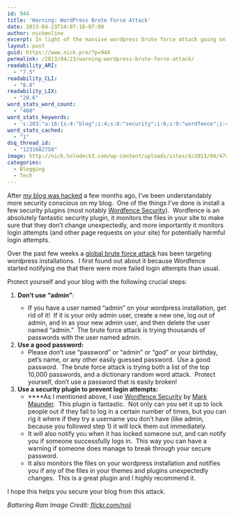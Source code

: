 ```yaml
---
id: 944
title: 'Warning: WordPress Brute Force Attack'
date: 2013-04-23T14:07:18-07:00
author: nickmoline
excerpt: In light of the massive wordpress brute force attack going on, here is some advice to lock down your blog from being attacked.
layout: post
guid: https://www.nick.pro/?p=944
permalink: /2013/04/23/warning-wordpress-brute-force-attack/
readability_ARI:
  - "7.5"
readability_CLI:
  - "8.8"
readability_LIX:
  - "28.6"
word_stats_word_count:
  - "400"
word_stats_keywords:
  - 's:283:"a:16:{s:4:"blog";i:4;s:8:"security";i:6;s:9:"wordfence";i:4;s:6:"plugin";i:4;s:8:"monitors";i:3;s:5:"files";i:3;s:5:"login";i:4;s:8:"attempts";i:4;s:5:"brute";i:3;s:5:"force";i:3;s:6:"attack";i:5;s:9:"wordpress";i:3;s:5:"admin";i:9;s:4:"user";i:5;s:5:"named";i:3;s:8:"password";i:6;}";'
word_stats_cached:
  - "1"
dsq_thread_id:
  - "1231682758"
image: http://nick.holodeck3.com/wp-content/uploads/sites/4/2013/04/4746558506_9fe6e169b9_o-672x372.jpg
categories:
  - Blogging
  - Tech
---
```

After [my blog was hacked](https://www.nick.pro/2012/11/12/losing-my-geek-cred-nick-pro-hacked/ "Losing my Geek Cred: Nick.pro hacked") a few months ago, I&#8217;ve been understandably more security conscious on my blog.  One of the things I&#8217;ve done is install a few security plugins (most notably <a title="Wordfence Security - WordPress Plugins" href="http://wordpress.org/extend/plugins/wordfence/" target="_blank">Wordfence Security</a>).  Wordfence is an absolutely fantastic security plugin, it monitors the files in your site to make sure that they don&#8217;t change unexpectedly, and more importantly it monitors login attempts (and other page requests on your site) for potentially harmful login attempts.

Over the past few weeks a <a title="Global WordPress Brute Force Hacks" href="http://www.wordfence.com/forums/topic/global-brute-force-hacks/" target="_blank" class="broken_link">global brute force attack</a> has been targeting wordpress installations.  I first found out about it because Wordfence started notifying me that there were more failed login attempts than usual.

Protect yourself and your blog with the following crucial steps:

  1. <span style="line-height: 13px"><strong>Don&#8217;t use &#8220;admin&#8221;</strong>:<br /> </span></p> 
      * If you have a user named &#8220;admin&#8221; on your wordpress installation, get rid of it!  If it is your only admin user, create a new one, log out of admin, and in as your new admin user, and then delete the user named &#8220;admin.&#8221;  The brute force attack is trying thousands of passwords with the user named admin.
  2. **Use a good password:** 
      * Please don&#8217;t use &#8220;password&#8221; or &#8220;admin&#8221; or &#8220;god&#8221; or your birthday, pet&#8217;s name, or any other easily guessed password.  Use a good password.  The brute force attack is trying both a list of the top 10,000 passwords, and a dictionary random word attack.  Protect yourself, don&#8217;t use a password that is easily broken!
  3. **Use a security plugin to prevent login attempts:** 
      * ****As I mentioned above, I use <a title="Wordfence Security" href="http://wordpress.org/extend/plugins/wordfence/" target="_blank">Wordfence Security</a> by <a title="Mark Maunder" href="http://www.wordfence.com/contact/" target="_blank">Mark Maunder</a>.  This plugin is fantastic.  Not only can you set it up to lock people out if they fail to log in a certain number of times, but you can rig it where if they try a username you don&#8217;t have (like admin, because you followed step 1) it will lock them out immediately.
      * It will also notify you when it has locked someone out, and can notify you if someone successfully logs in.  This way you can have a warning if someone does manage to break through your secure password.
      * It also monitors the files on your wordpress installation and notifies you if any of the files in your themes and plugins unexpectedly changes.  This is a great plugin and I highly recommend it.

I hope this helps you secure your blog from this attack.

_Battering Ram Image Credit: <a title="Battering Ram Image Credit" href="http://www.flickr.com/photos/noii/4746558506/" target="_blank">flickr.com/noii</a>_